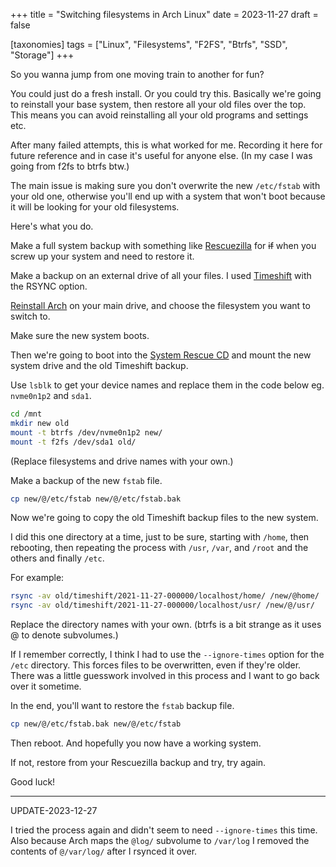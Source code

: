 +++
title = "Switching filesystems in Arch Linux"
date = 2023-11-27
draft = false

[taxonomies]
tags = ["Linux", "Filesystems", "F2FS", "Btrfs", "SSD", "Storage"]
+++

So you wanna jump from one moving train to another for fun?

You could just do a fresh install. Or you could try this. Basically we're going to reinstall your base system, then restore all your old files over the top. This means you can avoid reinstalling all your old programs and settings etc.

After many failed attempts, this is what worked for me. Recording it here for future reference and in case it's useful for anyone else. (In my case I was going from f2fs to btrfs btw.)

The main issue is making sure you don't overwrite the new `/etc/fstab` with your old one, otherwise you'll end up with a system that won't boot because it will be looking for your old filesystems.

Here's what you do.

Make a full system backup with something like [Rescuezilla](https://rescuezilla.com/) for ~~if~~ when you screw up your system and need to restore it.

Make a backup on an external drive of all your files. I used [Timeshift](https://github.com/linuxmint/timeshift) with the RSYNC option.

[Reinstall Arch](/one-does-indeed-simply-install-arch-linux) on your main drive, and choose the filesystem you want to switch to.

Make sure the new system boots.

Then we're going to boot into the [System Rescue CD](https://www.system-rescue.org/) and mount the new system drive and the old Timeshift backup.

Use `lsblk` to get your device names and replace them in the code below eg. `nvme0n1p2` and `sda1`.

```bash
cd /mnt
mkdir new old
mount -t btrfs /dev/nvme0n1p2 new/
mount -t f2fs /dev/sda1 old/
```

(Replace filesystems and drive names with your own.)

Make a backup of the new `fstab` file.

```bash
cp new/@/etc/fstab new/@/etc/fstab.bak
```

Now we're going to copy the old Timeshift backup files to the new system.

I did this one directory at a time, just to be sure, starting with `/home`, then rebooting, then repeating the process with `/usr`, `/var`, and `/root` and the others and finally `/etc`.

For example:

```bash
rsync -av old/timeshift/2021-11-27-000000/localhost/home/ /new/@home/
rsync -av old/timeshift/2021-11-27-000000/localhost/usr/ /new/@/usr/
```

Replace the directory names with your own. (btrfs is a bit strange as it uses @ to denote subvolumes.)

If I remember correctly, I think I had to use the `--ignore-times` option for the `/etc` directory. This forces files to be overwritten, even if they're older. There was a little guesswork involved in this process and I want to go back over it sometime.

In the end, you'll want to restore the `fstab` backup file.

```bash
cp new/@/etc/fstab.bak new/@/etc/fstab
```

Then reboot. And hopefully you now have a working system.

If not, restore from your Rescuezilla backup and try, try again.

Good luck!

---

UPDATE-2023-12-27

I tried the process again and didn't seem to need `--ignore-times` this time. Also because Arch maps the `@log/` subvolume to `/var/log` I removed the contents of `@/var/log/` after I rsynced it over.
